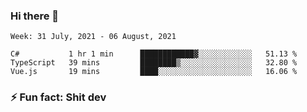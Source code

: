 ### Hi there 👋
<!--START_SECTION:waka-->
```text
Week: 31 July, 2021 - 06 August, 2021

C#           1 hr 1 min      ████████████▓░░░░░░░░░░░░   51.13 % 
TypeScript   39 mins         ████████▒░░░░░░░░░░░░░░░░   32.80 % 
Vue.js       19 mins         ████░░░░░░░░░░░░░░░░░░░░░   16.06 % 
```
<!--END_SECTION:waka-->
<!--
**TG4LAaron/TG4LAaron** is a ✨ _special_ ✨ repository because its `README.md` (this file) appears on your GitHub profile.

Here are some ideas to get you started:

- 🔭 I’m currently working on ...
- 🌱 I’m currently learning ...
- 👯 I’m looking to collaborate on ...
- 🤔 I’m looking for help with ...
- 💬 Ask me about ...
- 📫 How to reach me: ...
- 😄 Pronouns: ...
- ⚡ Fun fact: ...
-->
### ⚡ Fun fact: Shit dev
